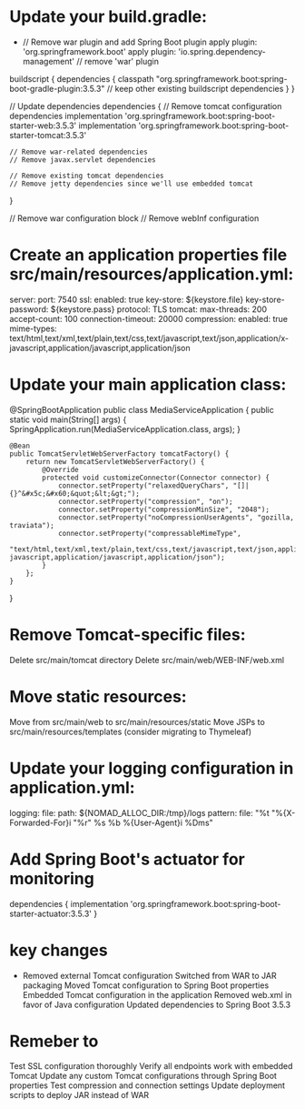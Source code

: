 #  Update your build.gradle:
* // Remove war plugin and add Spring Boot plugin
apply plugin: 'org.springframework.boot'
apply plugin: 'io.spring.dependency-management'
// remove 'war' plugin

buildscript {
    dependencies {
        classpath "org.springframework.boot:spring-boot-gradle-plugin:3.5.3"
        // keep other existing buildscript dependencies
    }
}

// Update dependencies
dependencies {
    // Remove tomcat configuration dependencies
    implementation 'org.springframework.boot:spring-boot-starter-web:3.5.3'
    implementation 'org.springframework.boot:spring-boot-starter-tomcat:3.5.3'
    
    // Remove war-related dependencies
    // Remove javax.servlet dependencies
    
    // Remove existing tomcat dependencies
    // Remove jetty dependencies since we'll use embedded tomcat
}

// Remove war configuration block
// Remove webInf configuration

# Create an application properties file src/main/resources/application.yml:
server:
  port: 7540
  ssl:
    enabled: true
    key-store: ${keystore.file}
    key-store-password: ${keystore.pass}
    protocol: TLS
  tomcat:
    max-threads: 200
    accept-count: 100
    connection-timeout: 20000
    compression:
      enabled: true
      mime-types: text/html,text/xml,text/plain,text/css,text/javascript,text/json,application/x-javascript,application/javascript,application/json


 # Update your main application class:
@SpringBootApplication
public class MediaServiceApplication {
    public static void main(String[] args) {
        SpringApplication.run(MediaServiceApplication.class, args);
    }

    @Bean
    public TomcatServletWebServerFactory tomcatFactory() {
        return new TomcatServletWebServerFactory() {
            @Override
            protected void customizeConnector(Connector connector) {
                connector.setProperty("relaxedQueryChars", "[]|{}^&#x5c;&#x60;&quot;&lt;&gt;");
                connector.setProperty("compression", "on");
                connector.setProperty("compressionMinSize", "2048");
                connector.setProperty("noCompressionUserAgents", "gozilla, traviata");
                connector.setProperty("compressableMimeType", 
                    "text/html,text/xml,text/plain,text/css,text/javascript,text/json,application/x-javascript,application/javascript,application/json");
            }
        };
    }
}

# Remove Tomcat-specific files:
Delete src/main/tomcat directory
Delete src/main/web/WEB-INF/web.xml

# Move static resources:
Move from src/main/web to src/main/resources/static
Move JSPs to src/main/resources/templates (consider migrating to Thymeleaf)

# Update your logging configuration in application.yml:
logging:
  file:
    path: ${NOMAD_ALLOC_DIR:/tmp}/logs
  pattern:
    file: "%t \"%{X-Forwarded-For}i \"%r\" %s %b %{User-Agent}i %Dms"

# Add Spring Boot's actuator for monitoring
dependencies {
    implementation 'org.springframework.boot:spring-boot-starter-actuator:3.5.3'
}

# key changes
* Removed external Tomcat configuration
Switched from WAR to JAR packaging
Moved Tomcat configuration to Spring Boot properties
Embedded Tomcat configuration in the application
Removed web.xml in favor of Java configuration
Updated dependencies to Spring Boot 3.5.3


# Remeber to
Test SSL configuration thoroughly
Verify all endpoints work with embedded Tomcat
Update any custom Tomcat configurations through Spring Boot properties
Test compression and connection settings
Update deployment scripts to deploy JAR instead of WAR













 
